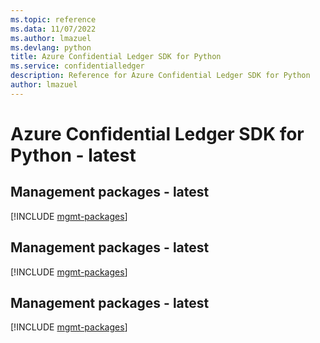```yaml
---
ms.topic: reference
ms.data: 11/07/2022
ms.author: lmazuel
ms.devlang: python
title: Azure Confidential Ledger SDK for Python
ms.service: confidentialledger
description: Reference for Azure Confidential Ledger SDK for Python
author: lmazuel
---
```

# Azure Confidential Ledger SDK for Python - latest

## Management packages - latest
[!INCLUDE [mgmt-packages](confidential-ledger-mgmt-index.md)]
## Management packages - latest
[!INCLUDE [mgmt-packages](confidential-ledger-mgmt-index.md)]
## Management packages - latest
[!INCLUDE [mgmt-packages](confidential-ledger-mgmt-index.md)]